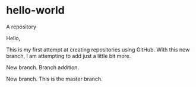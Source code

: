 # hello-world
A repository

Hello, 

This is my first attempt at creating repositories using GitHub.
With this new branch, I am attempting to add just a little bit more. 

New branch. 
Branch addition. 

New branch. This is the master branch. 

